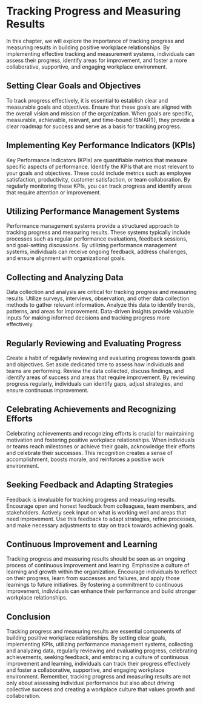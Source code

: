 # Tracking Progress and Measuring Results

In this chapter, we will explore the importance of tracking progress and measuring results in building positive workplace relationships. By implementing effective tracking and measurement systems, individuals can assess their progress, identify areas for improvement, and foster a more collaborative, supportive, and engaging workplace environment.

## Setting Clear Goals and Objectives

To track progress effectively, it is essential to establish clear and measurable goals and objectives. Ensure that these goals are aligned with the overall vision and mission of the organization. When goals are specific, measurable, achievable, relevant, and time-bound (SMART), they provide a clear roadmap for success and serve as a basis for tracking progress.

## Implementing Key Performance Indicators (KPIs)

Key Performance Indicators (KPIs) are quantifiable metrics that measure specific aspects of performance. Identify the KPIs that are most relevant to your goals and objectives. These could include metrics such as employee satisfaction, productivity, customer satisfaction, or team collaboration. By regularly monitoring these KPIs, you can track progress and identify areas that require attention or improvement.

## Utilizing Performance Management Systems

Performance management systems provide a structured approach to tracking progress and measuring results. These systems typically include processes such as regular performance evaluations, feedback sessions, and goal-setting discussions. By utilizing performance management systems, individuals can receive ongoing feedback, address challenges, and ensure alignment with organizational goals.

## Collecting and Analyzing Data

Data collection and analysis are critical for tracking progress and measuring results. Utilize surveys, interviews, observation, and other data collection methods to gather relevant information. Analyze this data to identify trends, patterns, and areas for improvement. Data-driven insights provide valuable inputs for making informed decisions and tracking progress more effectively.

## Regularly Reviewing and Evaluating Progress

Create a habit of regularly reviewing and evaluating progress towards goals and objectives. Set aside dedicated time to assess how individuals and teams are performing. Review the data collected, discuss findings, and identify areas of success and areas that require improvement. By reviewing progress regularly, individuals can identify gaps, adjust strategies, and ensure continuous improvement.

## Celebrating Achievements and Recognizing Efforts

Celebrating achievements and recognizing efforts is crucial for maintaining motivation and fostering positive workplace relationships. When individuals or teams reach milestones or achieve their goals, acknowledge their efforts and celebrate their successes. This recognition creates a sense of accomplishment, boosts morale, and reinforces a positive work environment.

## Seeking Feedback and Adapting Strategies

Feedback is invaluable for tracking progress and measuring results. Encourage open and honest feedback from colleagues, team members, and stakeholders. Actively seek input on what is working well and areas that need improvement. Use this feedback to adapt strategies, refine processes, and make necessary adjustments to stay on track towards achieving goals.

## Continuous Improvement and Learning

Tracking progress and measuring results should be seen as an ongoing process of continuous improvement and learning. Emphasize a culture of learning and growth within the organization. Encourage individuals to reflect on their progress, learn from successes and failures, and apply those learnings to future initiatives. By fostering a commitment to continuous improvement, individuals can enhance their performance and build stronger workplace relationships.

## Conclusion

Tracking progress and measuring results are essential components of building positive workplace relationships. By setting clear goals, implementing KPIs, utilizing performance management systems, collecting and analyzing data, regularly reviewing and evaluating progress, celebrating achievements, seeking feedback, and embracing a culture of continuous improvement and learning, individuals can track their progress effectively and foster a collaborative, supportive, and engaging workplace environment. Remember, tracking progress and measuring results are not only about assessing individual performance but also about driving collective success and creating a workplace culture that values growth and collaboration.
